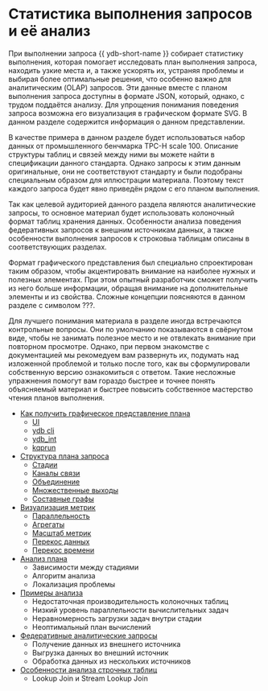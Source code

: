 # Статистика выполнения запросов и её анализ

При выполнении запроса {{ ydb-short-name }} собирает статистику выполнения, которая помогает исследовать план выполнения запроса, находить узкие места и, а также ускорять их, устраняя проблемы и выбирая более оптимальные решения, что особенно важно для аналитическим (OLAP) запросов. Эти данные вместе с планом выполнения запроса доступны в формате JSON, который, однако, с трудом поддаётся анализу. Для упрощения понимания поведения запроса возможна его визуализация в графическом формате SVG. В данном разделе содержится информация о данном представлении.

В качестве примера в данном разделе будет использоваться набор данных от промышленного бенчмарка TPC-H scale 100. Описание структуры таблиц и связей между ними вы можете найти в спецификации данного стандарта. Однако запросы к этим данным оригинальные, они не соответствуют стандарту и были подобраны специальным образом для иллюстрации материала. Поэтому текст каждого запроса будет явно приведён рядом с его планом выполнения.

Так как целевой аудиторией данного раздела являются аналитические запросы, то основное материал будет использовать колоночный формат таблиц хранения данных. Особенности анализа поведения федеративных запросов к внешним источникам данных, а также особенности выполнения запросов к строковыа таблицам описаны в соответствующих разделах.

Формат графического представления был специально спроектирован таким образом, чтобы акцентировать внимание на наиболее нужных и полезных элементах. При этом опытный разработчик сможет получить из него больше информации, обращая внимание на дополнительные элементы и из свойства. Сложные концепции поясняются в данном разделе с символом ???.

Для лучшего понимания материала в разделе иногда встречаются контрольные вопросы. Они по умолчанию показываются в свёрнутом виде, чтобы не занимать полезное место и не отвлекать внимание при повторном просмотре. Однако, при первом знакомстве с документацией мы рекомедуем вам развернуть их, подумать над изложенной проблемой и только после того, как вы сформулировали собственную версию ознакомиться с ответом. Такие несложные упражнения помогут вам гораздо быстрее и точнее понять объясняемый материал и быстрее повысить собственное мастерство чтения планов выполнения.

- [Как получить графическое представление плана](how-to-get.md)
    - [UI](how-to-get.md#ui)
    - [ydb cli](how-to-get.md#cli)
    - [ydb_int](how-to-get.md#ydb_int)
    - [kqprun](how-to-get.md#kqprun)
- [Структура плана запроса](structure.md)
    - [Стадии](structure.md#stages)
    - [Каналы связи](structure.md#connections)
    - [Объединение](structure.md#join)
    - [Множественные выходы](structure.md#multiout)
    - [Составные графы](structure.md#complex)
- [Визуализация метрик](metrics.md)
    - [Параллельность](metrics.md#parallelism)
    - [Агрегаты](metrics.md#aggregates)
    - [Масштаб метрик](metrics.md#scale)
    - [Перекос данных](metrics.md#dataskew)
    - [Перекос времени](metrics.md#timeskew)
- [Анализ плана](analysis.md)
    - Зависимости между стадиями
    - Алгоритм анализа
    - Локализация проблемы
- [Примеры анализа](examples.md)
    - Недостаточная производительность колоночных таблиц
    - Низкий уровень параллельности вычислительных задач
    - Неравномерность загрузки задач внутри стадии
    - Неоптимальный план вычислений
- [Федеративные аналитические запросы](federative.md)
    - Получение данных из внешнего источника
    - Выгрузка данных во внешний источник
    - Обработка данных из нескольких источников
- [Особенности анализа строчных таблиц](datashards.md)
    - Lookup Join и Stream Lookup Join
